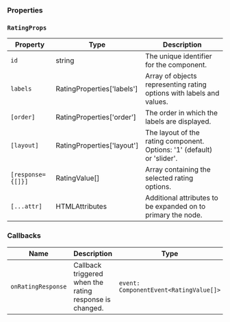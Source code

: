 ### Properties

### `RatingProps`

| Property          | Type                            | Description                                                             |
| ----------------- | ------------------------------- | ----------------------------------------------------------------------- |
| `id`              | string                          | The unique identifier for the component.                                |
| `labels`          | RatingProperties['labels']      | Array of objects representing rating options with labels and values.    |
| `[order]`         | RatingProperties['order']       | The order in which the labels are displayed.                            |
| `[layout]`        | RatingProperties['layout']      | The layout of the rating component. Options: '1' (default) or 'slider'. |
| `[response={[]}]` | RatingValue[]                   | Array containing the selected rating options.                           |
| `[...attr] `      | HTMLAttributes<HTMLFormElement> | Additional attributes to be expanded on to primary the node.            |

### Callbacks

| Name               | Description                                             | Type                                   |
| ------------------ | ------------------------------------------------------- | -------------------------------------- |
| `onRatingResponse` | Callback triggered when the rating response is changed. | `event: ComponentEvent<RatingValue[]>` |
